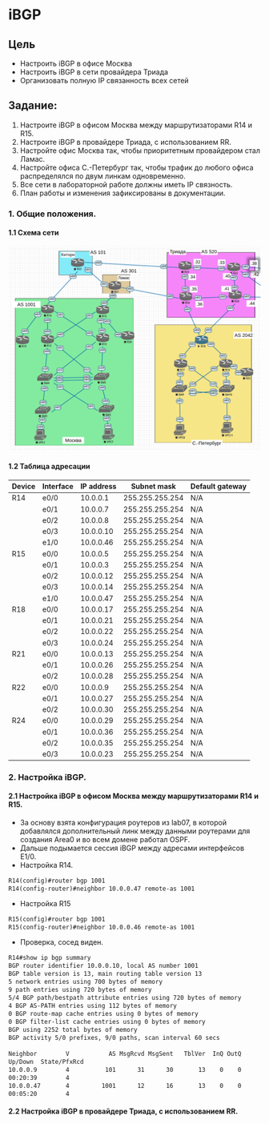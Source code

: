 #  iBGP

## Цель

- Настроить iBGP в офисе Москва
- Настроить iBGP в сети провайдера Триада
- Организовать полную IP связанность всех сетей

##  Задание:

1. Настроите iBGP в офисом Москва между маршрутизаторами R14 и R15.
2. Настроите iBGP в провайдере Триада, с использованием RR.
3. Настройте офис Москва так, чтобы приоритетным провайдером стал Ламас.
4. Настройте офиса С.-Петербург так, чтобы трафик до любого офиса распределялся по двум линкам одновременно.
5. Все сети в лабораторной работе должны иметь IP связность.
6. План работы и изменения зафиксированы в документации.

### 1. Общие положения.

#### 1.1 Схема сети

![](img/lab11.png)

#### 1.2 Таблица адресации


| Device        | Interface     | IP address      | Subnet mask     | Default gateway |
| ------------- | ------------- | --------------- | --------------- | --------------- |
| R14           | e0/0          | 10.0.0.1        | 255.255.255.254 | N/A             |
|               | e0/1          | 10.0.0.7        | 255.255.255.254 | N/A             |
|               | e0/2          | 10.0.0.8        | 255.255.255.254 | N/A             |
|               | e0/3          | 10.0.0.10       | 255.255.255.254 | N/A             |
|               | e1/0          | 10.0.0.46       | 255.255.255.254 | N/A             |
| R15           | e0/0          | 10.0.0.5        | 255.255.255.254 | N/A             |
|               | e0/1          | 10.0.0.3        | 255.255.255.254 | N/A             |
|               | e0/2          | 10.0.0.12       | 255.255.255.254 | N/A             |
|               | e0/3          | 10.0.0.14       | 255.255.255.254 | N/A             |
|               | e1/0          | 10.0.0.47       | 255.255.255.254 | N/A             |
| R18           | e0/0          | 10.0.0.17       | 255.255.255.254 | N/A             |
|               | e0/1          | 10.0.0.21       | 255.255.255.254 | N/A             |
|               | e0/2          | 10.0.0.22       | 255.255.255.254 | N/A             |
|               | e0/3          | 10.0.0.24       | 255.255.255.254 | N/A             |
| R21           | e0/0          | 10.0.0.13       | 255.255.255.254 | N/A             |
|               | e0/1          | 10.0.0.26       | 255.255.255.254 | N/A             |
|               | e0/2          | 10.0.0.28       | 255.255.255.254 | N/A             |
| R22           | e0/0          | 10.0.0.9        | 255.255.255.254 | N/A             |
|               | e0/1          | 10.0.0.27       | 255.255.255.254 | N/A             |
|               | e0/2          | 10.0.0.30       | 255.255.255.254 | N/A             |
| R24           | e0/0          | 10.0.0.29       | 255.255.255.254 | N/A             |
|               | e0/1          | 10.0.0.36       | 255.255.255.254 | N/A             |
|               | e0/2          | 10.0.0.35       | 255.255.255.254 | N/A             |
|               | e0/3          | 10.0.0.23       | 255.255.255.254 | N/A             |

### 2. Настройка iBGP.
#### 2.1 Настройка iBGP в офисом Москва между маршрутизаторами R14 и R15.
 - За основу взята конфигурация роутеров из lab07, в которой добавлялся дополнительный линк между данными роутерами для создания Area0 и во всем домене работал OSPF.
 - Дальше подымается сессия iBGP между адресами интерфейсов E1/0.
 - Настройка R14.
```
R14(config)#router bgp 1001
R14(config-router)#neighbor 10.0.0.47 remote-as 1001
```
 - Настройка R15
```
R15(config)#router bgp 1001
R15(config-router)#neighbor 10.0.0.46 remote-as 1001
```

 - Проверка, сосед виден.
 ```
 R14#show ip bgp summary
BGP router identifier 10.0.0.10, local AS number 1001
BGP table version is 13, main routing table version 13
5 network entries using 700 bytes of memory
9 path entries using 720 bytes of memory
5/4 BGP path/bestpath attribute entries using 720 bytes of memory
4 BGP AS-PATH entries using 112 bytes of memory
0 BGP route-map cache entries using 0 bytes of memory
0 BGP filter-list cache entries using 0 bytes of memory
BGP using 2252 total bytes of memory
BGP activity 5/0 prefixes, 9/0 paths, scan interval 60 secs

Neighbor        V           AS MsgRcvd MsgSent   TblVer  InQ OutQ Up/Down  State/PfxRcd
10.0.0.9        4          101      31      30       13    0    0 00:20:39        4
10.0.0.47       4         1001      12      16       13    0    0 00:05:20        4

 ```

#### 2.2 Настройка iBGP в провайдере Триада, с использованием RR.
